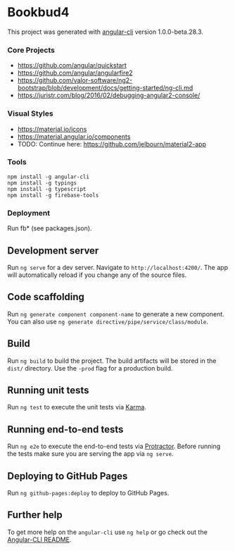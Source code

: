 # Bookbud4

This project was generated with [angular-cli](https://github.com/angular/angular-cli) version 1.0.0-beta.28.3.

### Core Projects
- https://github.com/angular/quickstart
- https://github.com/angular/angularfire2
- https://github.com/valor-software/ng2-bootstrap/blob/development/docs/getting-started/ng-cli.md
- https://juristr.com/blog/2016/02/debugging-angular2-console/

### Visual Styles
- https://material.io/icons
- https://material.angular.io/components
- TODO: Continue here: https://github.com/jelbourn/material2-app

### Tools

    npm install -g angular-cli
    npm install -g typings
    npm install -g typescript
    npm install -g firebase-tools

### Deployment
Run fb* (see packages.json).

## Development server
Run `ng serve` for a dev server. Navigate to `http://localhost:4200/`. The app will automatically reload if you change any of the source files.

## Code scaffolding

Run `ng generate component component-name` to generate a new component. You can also use `ng generate directive/pipe/service/class/module`.

## Build

Run `ng build` to build the project. The build artifacts will be stored in the `dist/` directory. Use the `-prod` flag for a production build.

## Running unit tests

Run `ng test` to execute the unit tests via [Karma](https://karma-runner.github.io).

## Running end-to-end tests

Run `ng e2e` to execute the end-to-end tests via [Protractor](http://www.protractortest.org/).
Before running the tests make sure you are serving the app via `ng serve`.

## Deploying to GitHub Pages

Run `ng github-pages:deploy` to deploy to GitHub Pages.

## Further help

To get more help on the `angular-cli` use `ng help` or go check out the [Angular-CLI README](https://github.com/angular/angular-cli/blob/master/README.md).
